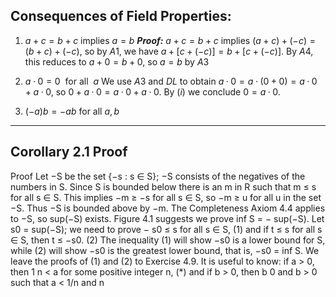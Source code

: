 ## Consequences of Field Properties:

1. $a+c=b+c$   implies  $a=b$
   ***Proof:***
   $a + c = b + c$ implies $(a + c)+(−c)=(b + c)+(−c)$, so by $A1$, we have $a + [c + (−c)] = b + [c + (−c)]$. By $A4$, this reduces to $a +0= b + 0$, so $a = b$ by $A3$

2. $a · 0=0 \:\:\text{for all}\:\: a$
   We use $A3$ and $DL$ to obtain $a · 0 = a · (0 + 0) = a · 0 + a · 0$, so $0 + a · 0 = a · 0 + a · 0$. By $(i)$ we conclude $0 = a · 0$.

3. $(−a)b = −ab$ for all $a, b$ 

---

## Corollary 2.1 Proof

Proof Let −S be the set {−s : s ∈ S}; −S consists of the negatives of the numbers in S. Since S is bounded below there is an m in R such that m ≤ s for all s ∈ S. This implies −m ≥ −s for all s ∈ S, so −m ≥ u for all u in the set −S. Thus −S is bounded above by −m. The Completeness Axiom 4.4 applies to −S, so sup(−S) exists. Figure 4.1 suggests we prove inf S = − sup(−S). Let s0 = sup(−S); we need to prove − s0 ≤ s for all s ∈ S, (1) and if t ≤ s for all s ∈ S, then t ≤ −s0. (2) The inequality (1) will show −s0 is a lower bound for S, while (2) will show −s0 is the greatest lower bound, that is, −s0 = inf S. We leave the proofs of (1) and (2) to Exercise 4.9. It is useful to know: if a > 0, then 1 n < a for some positive integer n, (*) and if b > 0, then b 0 and b > 0 such that a < 1/n and n